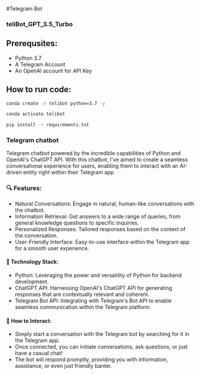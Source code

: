 #Telegram Bot
### teliBot_GPT_3.5_Turbo

## Prerequsites: 

- Python 3.7
- A Telegram Account
- An OpenAI account for API Key


## How to run code:

```bash
conda create -n telibot python=3.7 -y
```
```bash
conda activate telibot
```
```bash
pip install -r requirements.txt
```

### Telegram chatbot
Telegram chatbot powered by the incredible capabilities of Python and OpenAI's ChatGPT API. With this chatbot, I've aimed to create a seamless conversational experience for users, enabling them to interact with an AI-driven entity right within their Telegram app



### 🔍 Features:

 - Natural Conversations: Engage in natural, human-like conversations with the chatbot.
 - Information Retrieval: Get answers to a wide range of queries, from general knowledge questions to specific inquiries.
 - Personalized Responses: Tailored responses based on the context of the conversation.
 - User-Friendly Interface: Easy-to-use interface within the Telegram app for a smooth user experience.


#### 🔧 Technology Stack:

 - Python: Leveraging the power and versatility of Python for backend development.
 - ChatGPT API: Harnessing OpenAI's ChatGPT API for generating responses that are contextually relevant and coherent.
 - Telegram Bot API: Integrating with Telegram's Bot API to enable seamless communication within the Telegram platform.

#### 🚀 How to Interact:

 - Simply start a conversation with the Telegram bot by searching for it in the Telegram app.
 - Once connected, you can initiate conversations, ask questions, or just have a casual chat!
 - The bot will respond promptly, providing you with information, assistance, or even just friendly banter.
